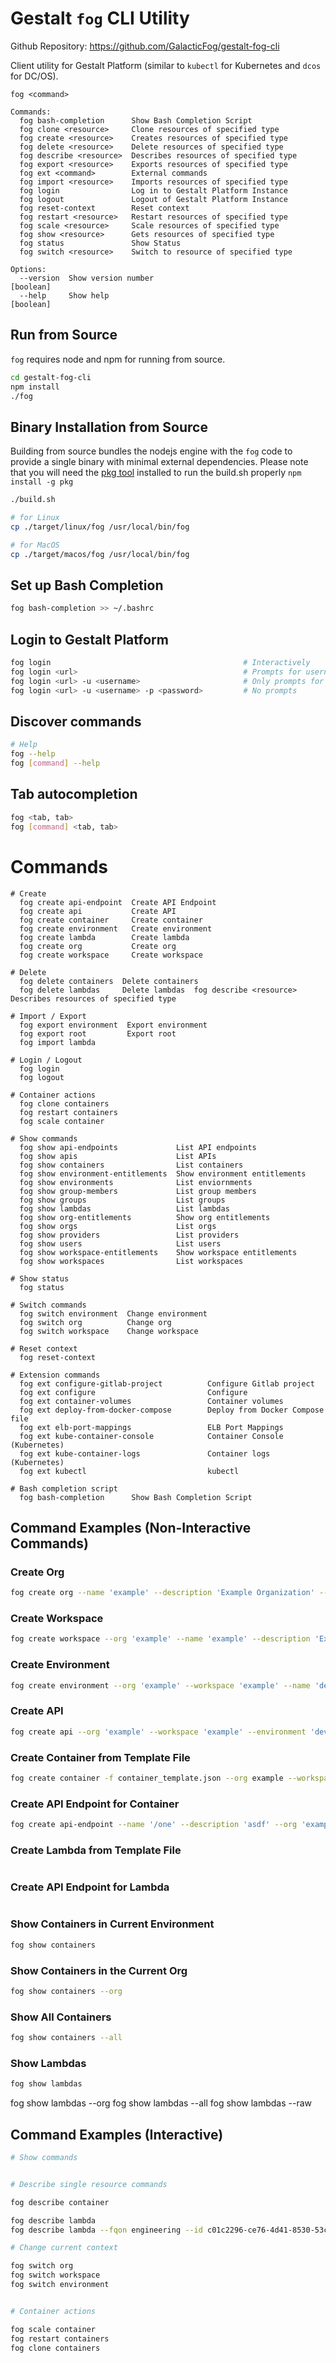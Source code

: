 # Gestalt `fog` CLI Utility

Github Repository: https://github.com/GalacticFog/gestalt-fog-cli

Client utility for Gestalt Platform (similar to `kubectl` for Kubernetes and `dcos` for DC/OS).

```
fog <command>

Commands:
  fog bash-completion      Show Bash Completion Script
  fog clone <resource>     Clone resources of specified type
  fog create <resource>    Creates resources of specified type
  fog delete <resource>    Delete resources of specified type
  fog describe <resource>  Describes resources of specified type
  fog export <resource>    Exports resources of specified type
  fog ext <command>        External commands
  fog import <resource>    Imports resources of specified type
  fog login                Log in to Gestalt Platform Instance
  fog logout               Logout of Gestalt Platform Instance
  fog reset-context        Reset context
  fog restart <resource>   Restart resources of specified type
  fog scale <resource>     Scale resources of specified type
  fog show <resource>      Gets resources of specified type
  fog status               Show Status
  fog switch <resource>    Switch to resource of specified type

Options:
  --version  Show version number                                       [boolean]
  --help     Show help                                                 [boolean]

```

## Run from Source

`fog` requires node and npm for running from source.

```sh
cd gestalt-fog-cli
npm install
./fog
```

## Binary Installation from Source

Building from source bundles the nodejs engine with the `fog` code to provide a single binary with minimal external dependencies.  Please note that you will need the [pkg tool](https://www.npmjs.com/package/pkg) installed to run the build.sh properly `npm install -g pkg`

```sh
./build.sh

# for Linux
cp ./target/linux/fog /usr/local/bin/fog

# for MacOS
cp ./target/macos/fog /usr/local/bin/fog
```

## Set up Bash Completion
```sh
fog bash-completion >> ~/.bashrc
```

## Login to Gestalt Platform
```sh
fog login                                           # Interactively
fog login <url>                                     # Prompts for username, password
fog login <url> -u <username>                       # Only prompts for password
fog login <url> -u <username> -p <password>         # No prompts
```

## Discover commands
```sh
# Help
fog --help
fog [command] --help
```

## Tab autocompletion
```sh
fog <tab, tab>
fog [command] <tab, tab>
```


# Commands
```
# Create
  fog create api-endpoint  Create API Endpoint
  fog create api           Create API
  fog create container     Create container
  fog create environment   Create environment
  fog create lambda        Create lambda
  fog create org           Create org
  fog create workspace     Create workspace

# Delete
  fog delete containers  Delete containers
  fog delete lambdas     Delete lambdas  fog describe <resource>  Describes resources of specified type

# Import / Export
  fog export environment  Export environment
  fog export root         Export root
  fog import lambda

# Login / Logout
  fog login
  fog logout

# Container actions
  fog clone containers
  fog restart containers
  fog scale container

# Show commands
  fog show api-endpoints             List API endpoints
  fog show apis                      List APIs
  fog show containers                List containers
  fog show environment-entitlements  Show environment entitlements
  fog show environments              List enviornments
  fog show group-members             List group members
  fog show groups                    List groups
  fog show lambdas                   List lambdas
  fog show org-entitlements          Show org entitlements
  fog show orgs                      List orgs
  fog show providers                 List providers
  fog show users                     List users
  fog show workspace-entitlements    Show workspace entitlements
  fog show workspaces                List workspaces

# Show status  
  fog status               

# Switch commands
  fog switch environment  Change environment
  fog switch org          Change org
  fog switch workspace    Change workspace

# Reset context
  fog reset-context

# Extension commands
  fog ext configure-gitlab-project          Configure Gitlab project
  fog ext configure                         Configure
  fog ext container-volumes                 Container volumes
  fog ext deploy-from-docker-compose        Deploy from Docker Compose file
  fog ext elb-port-mappings                 ELB Port Mappings
  fog ext kube-container-console            Container Console (Kubernetes)
  fog ext kube-container-logs               Container logs (Kubernetes)
  fog ext kubectl                           kubectl

# Bash completion script
  fog bash-completion      Show Bash Completion Script

```

## Command Examples (Non-Interactive Commands)

### Create Org
```sh
fog create org --name 'example' --description 'Example Organization' --org root
```

### Create Workspace
```sh
fog create workspace --org 'example' --name 'example' --description 'Example Workspace'
```

### Create Environment

```sh
fog create environment --org 'example' --workspace 'example' --name 'dev' --description 'Development' --type development
```

### Create API
```sh
fog create api --org 'example' --workspace 'example' --environment 'dev' --provider 'default-kong' --name 'test-api' --description 'Test API'
```

### Create Container from Template File
```sh
fog create container -f container_template.json --org example --workspace example --environment dev --provider default-kubernetes
```

### Create API Endpoint for Container
```sh
fog create api-endpoint --name '/one' --description 'asdf' --org 'example' --workspace 'example' --environment 'dev' --api 'test-api' --provider 'default-kong' --container 'test' --port-name 'web' --methods 'GET,POST'
```

### Create Lambda from Template File
```sh
```

### Create API Endpoint for Lambda
```sh
```

### Show Containers in Current Environment
```sh
fog show containers
```
### Show Containers in the Current Org
```sh
fog show containers --org
```
### Show All Containers 
```sh
fog show containers --all
```

### Show Lambdas
```sh
fog show lambdas
```

fog show lambdas --org
fog show lambdas --all
fog show lambdas --raw



## Command Examples (Interactive)
```sh
# Show commands


# Describe single resource commands

fog describe container

fog describe lambda
fog describe lambda --fqon engineering --id c01c2296-ce76-4d41-8530-53ceb257133a

# Change current context

fog switch org
fog switch workspace
fog switch environment


# Container actions

fog scale container
fog restart containers
fog clone containers

```
